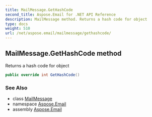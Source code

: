 ```yaml
---
title: MailMessage.GetHashCode
second_title: Aspose.Email for .NET API Reference
description: MailMessage method. Returns a hash code for object
type: docs
weight: 510
url: /net/aspose.email/mailmessage/gethashcode/
---
```

## MailMessage.GetHashCode method

Returns a hash code for object

```csharp
public override int GetHashCode()
```

### See Also

* class [MailMessage](../)
* namespace [Aspose.Email](../../mailmessage/)
* assembly [Aspose.Email](../../../)



